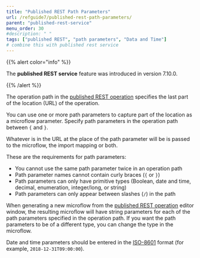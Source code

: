 ```yaml
---
title: "Published REST Path Parameters"
url: /refguide7/published-rest-path-parameters/
parent: "published-rest-service"
menu_order: 30
#description: " "
tags: ["published REST", "path parameters", "Data and Time"]
# combine this with published rest service
---
```


{{% alert color="info" %}}

The **published REST service** feature was introduced in version 7.10.0.

{{% /alert %}}

The operation path in the [published REST operation](/refguide7/published-rest-operation/) specifies the last part of the location (URL) of the operation. 

You can use one or more path parameters to capture part of the location as a microflow parameter. Specify path parameters in the operation path between `{` and `}`. 

Whatever is in the URL at the place of the path parameter will be is passed to the microflow, the import mapping or both.

These are the requirements for path parameters:

* You cannot use the same path parameter twice in an operation path
* Path parameter names cannot contain curly braces (`{` or `}`)
* Path parameters can only have primitive types (Boolean, date and time, decimal, enumeration, integer/long, or string)
* Path parameters can only appear between slashes (`/`) in the path

When generating a new microflow from the [published REST operation](/refguide7/published-rest-operation/) editor window, the resulting microflow will have string parameters for each of the path parameters specified in the operation path. If you want the path parameters to be of a different type, you can change the type in the microflow.

Date and time parameters should be entered in the [ISO-8601](https://www.w3schools.com/xml/schema_dtypes_date.asp) format (for example, `2018-12-31T09:00:00`).
